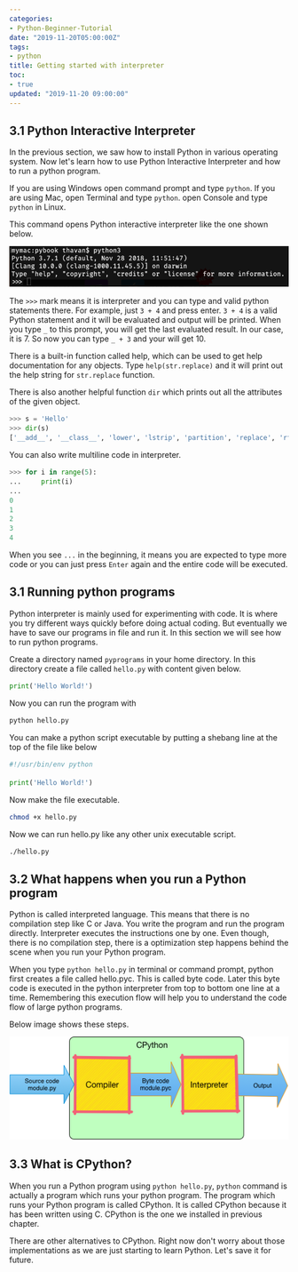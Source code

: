 ```yaml
---
categories:
- Python-Beginner-Tutorial
date: "2019-11-20T05:00:00Z"
tags:
- python
title: Getting started with interpreter
toc:
- true
updated: "2019-11-20 09:00:00"
---
```


## 3.1 Python Interactive Interpreter

In the previous section, we saw how to install Python in various operating system. Now let's learn how to use Python Interactive Interpreter and how to run a python program.

If you are using Windows open command prompt and type `python`. If you are using Mac, open Terminal and type `python`. open Console and type `python` in Linux.

This command opens Python interactive interpreter like the one shown below.

![Python Interpreter](/assets/images/python-for-beginners/python-interpreter.png)

The `>>>` mark means it is interpreter and you can type and valid python statements there. For example, just `3 + 4` and press enter. `3 + 4` is a valid Python statement and it will be evaluated and output will be printed. When you type `_` to this prompt, you will get the last evaluated result. In our case, it is 7. So now you can type `_ + 3` and your will get 10.

There is a built-in function called help, which can be used to get help documentation for any objects. Type `help(str.replace)` and it will print out the help string for `str.replace` function.

There is also another helpful function `dir` which prints out all the attributes of the given object.

```python
>>> s = 'Hello'
>>> dir(s)
['__add__', '__class__', 'lower', 'lstrip', 'partition', 'replace', 'rfind', 'rindex'...]
```

You can also write multiline code in interpreter.

```python
>>> for i in range(5):
...     print(i)
... 
0
1
2
3
4
```
When you see `...` in the beginning, it means you are expected to type more code or you can just press `Enter` again and the entire code will be executed.

## 3.1 Running python programs
Python interpreter is mainly used for experimenting with code. It is where you try different ways quickly before doing actual coding. But eventually we have to save our programs in file and run it. In this section we will see how to run python programs. 

Create a directory named `pyprograms` in your home directory. In this directory create a file called `hello.py` with content given below.

```python
print('Hello World!')
```
Now you can run the program with 
```bash
python hello.py
```

You can make a python script executable by putting a shebang line at the top of the file like below

```python
#!/usr/bin/env python

print('Hello World!')
```
Now make the file executable.
```bash
chmod +x hello.py
```
Now we can run hello.py like any other unix executable script.
```
./hello.py
```

## 3.2 What happens when you run a Python program
Python is called interpreted language. This means that there is no compilation step like C or Java. You write the program and run the program directly. Interpreter executes the instructions one by one. Even though, there is no compilation step, there is a optimization step happens behind the scene when you run your Python program.

When you type `python hello.py` in terminal or command prompt, python first creates a file called hello.pyc. This is called byte code. Later this byte code is executed in the python interpreter from top to bottom one line at a time. Remembering this execution flow will help you to understand the code flow of large python programs.

Below image shows these steps.

![Python Overview](/assets/images/python-for-beginners/python-overview.png)

## 3.3 What is CPython?
When you run a Python program using `python hello.py`, `python` command is actually a program which runs your python program. The program which runs your Python program is called CPython. It is called CPython because it has been written using C. CPython is the one we installed in previous chapter.

There are other alternatives to CPython. Right now don't worry about those implementations as we are just starting to learn Python. Let's save it for future.